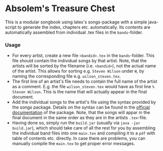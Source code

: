 # Absolem's Treasure Chest

This is a modular songbook using latex's songs-package with a simple java-script to generate the index, chapters etc. automatically. 
Its contents are automatically assembled from individual .tex files in the `bands`-folder.

### Usage
- For every artist, create a new file `<bandid>.tex` in the `bands`-folder. This file should contain the individual songs 
  by that artist. Note, that the artists will be sorted by the filename (i.e. `<bandid>`), not the actual name of the artist. This
  allows for sorting e.g. `Steven Wilson` under `W`, by naming the corresponding file e.g. `wilson_steven.tex`.
- The first line of an artist's file needs to contain the full name of the artist as a comment. E.g. the file 
  `wilson_steven.tex` would have as first line `% Steven Wilson`. This is the name that will actually appear 
  in the final document.
- Add the individual songs to the artist's file using the syntax provided by the songs package.
  Details on the syntax can be found in the [official documentation](http://songs.sourceforge.net/) of the package.
  Note, that the songs will appar in the final document in the same order as they are in the artists `.tex`-file.
- Having done so, simply run the `build.jar` (usually via `java -jar build.jar`), which should take care of all the rest for you
  by assembling the individual band files into one `main.tex` and compiling it to a `pdf` with table of contents etc. directly. 
  In case there are problems, you can manually compile the `main.tex` to get proper error messages.
